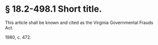 # § 18.2-498.1 Short title.

<p>This article shall be known and cited as the Virginia Governmental Frauds Act.</p><p>1980, c. 472.</p>